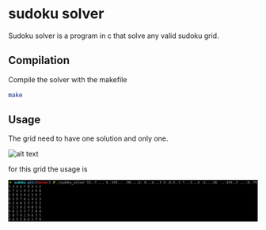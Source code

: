 # sudoku solver

Sudoku solver is a program in c that solve any valid sudoku grid.

## Compilation

Compile the solver with the makefile

```bash
make
```

## Usage

The grid need to have one solution and only one.


![alt text](https://upload.wikimedia.org/wikipedia/commons/thumb/e/e0/Sudoku_Puzzle_by_L2G-20050714_standardized_layout.svg/1024px-Sudoku_Puzzle_by_L2G-20050714_standardized_layout.svg.png)

for this grid the usage is 

![alt text](https://github.com/Vaati3/sudoku/blob/master/usage.png)
